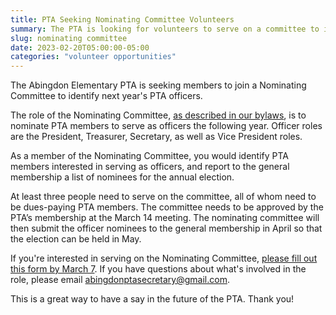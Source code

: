 ```yaml
---
title: PTA Seeking Nominating Committee Volunteers
summary: The PTA is looking for volunteers to serve on a committee to identify next year's PTA officers.
slug: nominating committee
date: 2023-02-20T05:00:00-05:00
categories: "volunteer opportunities"
---
```


The Abingdon Elementary PTA is seeking members to join a Nominating Committee to identify next year's PTA officers.

The role of the Nominating Committee, [as described in our bylaws](/bylaws/#article-5-officers-and-their-election), is to nominate PTA members to serve as officers the following year. Officer roles are the President, Treasurer, Secretary, as well as Vice President roles.

As a member of the Nominating Committee, you would identify PTA members interested in serving as officers, and report to the general membership a list of nominees for the annual election.

At least three people need to serve on the committee, all of whom need to be dues-paying PTA members. The committee needs to be approved by the PTA’s membership at the March 14 meeting. The nominating committee will then submit the officer nominees to the general membership in April so that the election can be held in May.

If you're interested in serving on the Nominating Committee, [please fill out this form by March 7](https://docs.google.com/forms/d/e/1FAIpQLSf9PdHN9R_Wcu1n7hXxdEDl2KCrcZEY4uc6BzfDw_V_j3HMzQ/viewform?usp=sf_link). If you have questions about what's involved in the role, please email abingdonptasecretary@gmail.com.

This is a great way to have a say in the future of the PTA. Thank you!